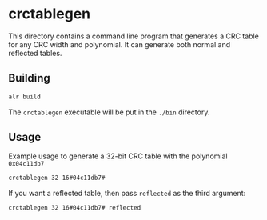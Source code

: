 # crctablegen

This directory contains a command line program that generates a CRC table
for any CRC width and polynomial. It can generate both normal and reflected
tables.

## Building

```sh
alr build
```

The `crctablegen` executable will be put in the `./bin` directory.

## Usage

Example usage to generate a 32-bit CRC table with the polynomial `0x04c11db7`
```sh
crctablegen 32 16#04c11db7#
```

If you want a reflected table, then pass `reflected` as the third argument:
```sh
crctablegen 32 16#04c11db7# reflected
```